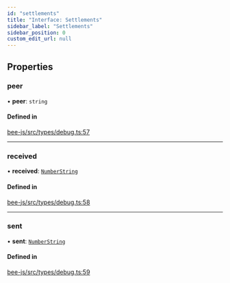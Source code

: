 ```yaml
---
id: "settlements"
title: "Interface: Settlements"
sidebar_label: "Settlements"
sidebar_position: 0
custom_edit_url: null
---
```


## Properties

### peer

• **peer**: `string`

#### Defined in

[bee-js/src/types/debug.ts:57](https://github.com/ethersphere/bee-js/blob/74056cb/src/types/debug.ts#L57)

___

### received

• **received**: [`NumberString`](../types/numberstring.md)

#### Defined in

[bee-js/src/types/debug.ts:58](https://github.com/ethersphere/bee-js/blob/74056cb/src/types/debug.ts#L58)

___

### sent

• **sent**: [`NumberString`](../types/numberstring.md)

#### Defined in

[bee-js/src/types/debug.ts:59](https://github.com/ethersphere/bee-js/blob/74056cb/src/types/debug.ts#L59)

